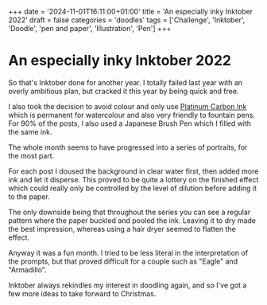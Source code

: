 +++
date = '2024-11-01T16:11:00+01:00'
title = 'An especially inky Inktober 2022'
draft = false
categories = 'doodles'
tags = ['Challenge', 'Inktober', 'Doodle', 'pen and paper', 'Illustration', 'Pen']
+++

# An especially inky Inktober 2022

So that's Inktober done for another year. I totally failed last year with an overly ambitious plan, but cracked it this year by being quick and free.

I also took the decision to avoid colour and only use [Platinum Carbon Ink](https://amzn.eu/8ioArO4) which is permanent for watercolour and also very friendly to fountain pens. For 90% of the posts, I also used a Japanese Brush Pen which I filled with the same ink.

The whole month seems to have progressed into a series of portraits, for the most part.

For each post I doused the background in clear water first, then added more ink and let it disperse. This proved to be quite a lottery on the finished effect which could really only be controlled by the level of dilution before adding it to the paper. 

The only downside being that throughout the series you can see a regular pattern where the paper buckled and pooled the ink. Leaving it to dry made the best impression, whereas using a hair dryer seemed to flatten the effect.

Anyway it was a fun month. I tried to be less literal in the interpretation of the prompts, but that proved difficult for a couple such as "Eagle" and "Armadillo".

Inktober always rekindles my interest in doodling again, and so I've got a few more ideas to take forward to Christmas.